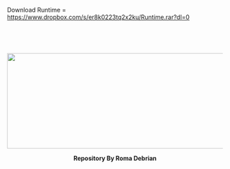Download Runtime = https://www.dropbox.com/s/er8k0223tq2x2ku/Runtime.rar?dl=0

<p>&nbsp;</p>
<p>&nbsp;</p>
<div>
  <center>
  <p align="center"><img src=http://i1348.photobucket.com/albums/p737/roma_coll04/Kota%20Roma_zpsgvxftepu.png?t=1532940534 width=513 height=223 /></p>
  <p align="center"><strong> Repository By Roma Debrian </strong></p>
</div>
